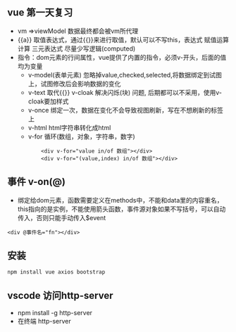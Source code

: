 ## vue 第一天复习
- vm =>viewModel 数据最终都会被vm所代理
- {{a}} 取值表达式，通过{{}}来进行取值，默认可以不写this，表达式 赋值运算 计算 三元表达式 尽量少写逻辑(computed)
- 指令：dom元素的行间属性，vue提供了内置的指令，必须v-开头，后面的值均为变量
  - v-model(表单元素) 忽略掉value,checked,selected,将数据绑定到试图上，试图修改后会影响数据的变化
  - v-text 取代{{}} v-cloak 解决闪烁(块) 问题, 后期都可以不采用，使用v-cloak要加样式
  - v-once 绑定一次，数据在变化不会导致视图刷新，写在不想刷新的标签上
  - v-html html字符串转化成html
  - v-for 循环(数组，对象，字符串，数字)
    ```
        <div v-for="value in/of 数组"></div>
        <div v-for="(value,index) in/of 数组"></div>
    ```
## 事件 v-on(@)
- 绑定给dom元素，函数需要定义在methods中，不能和data里的内容重名，this指向的是实例，不能使用箭头函数，事件源对象如果不写括号，可以自动传入，否则只能手动传入$event
```
<div @事件名="fn"></div>
```


## 安装
```
npm install vue axios bootstrap
```
## vscode 访问http-server
- npm install -g http-server
- 在终端 http-server